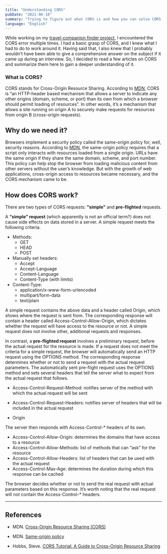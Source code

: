 ```yaml
---
title: "Understanding CORS"
pubDate: "2021-06-10"
summary: "Trying to figure out what CORS is and how you can solve CORS-related problems"
language: "English"
---
```


While working on my [travel-companion finder project](https://travellrs.co), I encountered the CORS error multiple times. I had a basic grasp of CORS, and I knew what I had to do to work around it. Having said that, I also knew that I probably wouldn’t have been able to give a comprehensive answer on the subject if it came up during an interview. So, I decided to read a few articles on CORS and summarize them here to gain a deeper understanding of it.

### What is CORS?

CORS stands for Cross-Origin Resource Sharing. According to [MDN](https://developer.mozilla.org/en-US/docs/Web/HTTP/CORS), CORS is “an HTTP-header based mechanism that allows a server to indicate any other origins (domain, scheme, or port) than its own from which a browser should permit loading of resources”. In other words, it’s a mechanism that allows a site running on origin A to securely make requests for resources from origin B (cross-origin requests).

## Why do we need it?

Browsers implement a security policy called the same-origin policy for, well, security reasons. According to [MDN](https://developer.mozilla.org/en-US/docs/Web/Security/Same-origin_policy), the same-origin policy requires that a script only interacts with resources loaded from a single origin. URLs have the same origin if they share the same domain, scheme, and port number. This policy can help stop the browser from loading malicious content from other servers without the user’s knowledge. But with the growth of web applications, cross-origin access to resources became necessary, and the CORS mechanism came to be.

## How does CORS work?

There are two types of CORS requests: **"simple"** and **pre-flighted** requests.

A **“simple” request** (which apparently is not an official term?) does not cause side effects on data stored in a server. A simple request meets the following criteria.

- Methods:
  - GET
  - HEAD
  - POST
- Manually set headers:
  - Accept
  - Accept-Language
  - Content-Language
  - Content-Type (with limits)
- Content-Type:
  - application/x-www-form-urlencoded
  - multipart/form-data
  - text/plain

A simple request contains the above data and a header called Origin, which shows where the request is sent from. The corresponding response will contain a header called Access-Control-Allow-Origin, which dictates whether the request will have access to the resource or not. A simple request does not involve other, additional requests and responses.

In contrast, a **pre-flighted request** involves a preliminary request, before the actual request for the resource is made. If a request does not meet the criteria for a simple request, the browser will automatically send an HTTP request using the OPTIONS method. The corresponding response determines whether or not to send a request with the actual request parameters. The automatically sent pre-flight request uses the OPTIONS method and sets several headers that tell the server what to expect from the actual request that follows.

- Access-Control-Request-Method: notifies server of the method with which the actual request will be sent

- Access-Control-Request-Headers: notifies server of headers that will be included in the actual request
- Origin

The server then responds with Access-Control-\* headers of its own.

- Access-Control-Allow-Origin: determines the domains that have access to a resource
- Access-Control-Allow-Methods: list of methods that can “ask” for the resource
- Access-Control-Allow-Headers: list of headers that can be used with the actual request
- Access-Control-Max-Age: determines the duration during which this response can be cached

The browser decides whether or not to send the real request with actual parameters based on this response. It’s worth noting that the real request will not contain the Access-Control-\* headers.

---

## References

- MDN. [Cross-Origin Resource Sharing (CORS)][1]

- MDN. [Same-origin policy][2]

- Hobbs, Steve. [CORS Tutorial: A Guide to Cross-Origin Resource Sharing][3]

[1]: https://developer.mozilla.org/en-US/docs/Web/HTTP/CORS
[2]: https://developer.mozilla.org/en-US/docs/Web/Security/Same-origin_policy
[3]: https://auth0.com/blog/cors-tutorial-a-guide-to-cross-origin-resource-sharing/
